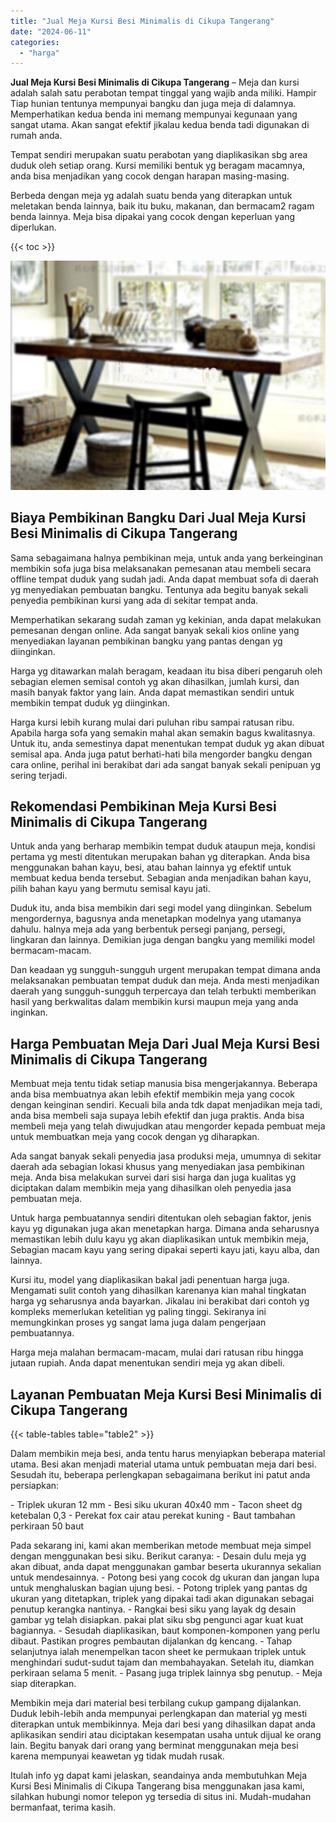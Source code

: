 ```yaml
---
title: "Jual Meja Kursi Besi Minimalis di Cikupa Tangerang"
date: "2024-06-11"
categories: 
  - "harga"
---
```


**Jual Meja Kursi Besi Minimalis di Cikupa Tangerang** – Meja dan kursi adalah salah satu perabotan tempat tinggal yang wajib anda miliki. Hampir Tiap hunian tentunya mempunyai bangku dan juga meja di dalamnya. Memperhatikan kedua benda ini memang mempunyai kegunaan yang sangat utama. Akan sangat efektif jikalau kedua benda tadi digunakan di rumah anda.

Tempat sendiri merupakan suatu perabotan yang diaplikasikan sbg area duduk oleh setiap orang. Kursi memiliki bentuk yg beragam macamnya, anda bisa menjadikan yang cocok dengan harapan masing-masing.

Berbeda dengan meja yg adalah suatu benda yang diterapkan untuk meletakan benda lainnya, baik itu buku, makanan, dan bermacam2 ragam benda lainnya. Meja bisa dipakai yang cocok dengan keperluan yang diperlukan.

{{< toc >}}

![Jual Meja Kursi Besi Minimalis di Cikupa Tangerang](/images/jual-meja-besi-murah06.png)

## Biaya Pembikinan Bangku Dari Jual Meja Kursi Besi Minimalis di Cikupa Tangerang

Sama sebagaimana halnya pembikinan meja, untuk anda yang berkeinginan membikin sofa juga bisa melaksanakan pemesanan atau membeli secara offline tempat duduk yang sudah jadi. Anda dapat membuat sofa di daerah yg menyediakan pembuatan bangku. Tentunya ada begitu banyak sekali penyedia pembikinan kursi yang ada di sekitar tempat anda.

Memperhatikan sekarang sudah zaman yg kekinian, anda dapat melakukan pemesanan dengan online. Ada sangat banyak sekali kios online yang menyediakan layanan pembikinan bangku yang pantas dengan yg diinginkan.

Harga yg ditawarkan malah beragam, keadaan itu bisa diberi pengaruh oleh sebagian elemen semisal contoh yg akan dihasilkan, jumlah kursi, dan masih banyak faktor yang lain. Anda dapat memastikan sendiri untuk membikin tempat duduk yg diinginkan.

Harga kursi lebih kurang mulai dari puluhan ribu sampai ratusan ribu. Apabila harga sofa yang semakin mahal akan semakin bagus kwalitasnya. Untuk itu, anda semestinya dapat menentukan tempat duduk yg akan dibuat semisal apa. Anda juga patut berhati-hati bila mengorder bangku dengan cara online, perihal ini berakibat dari ada sangat banyak sekali penipuan yg sering terjadi.

## Rekomendasi Pembikinan Meja Kursi Besi Minimalis di Cikupa Tangerang

Untuk anda yang berharap membikin tempat duduk ataupun meja, kondisi pertama yg mesti ditentukan merupakan bahan yg diterapkan. Anda bisa menggunakan bahan kayu, besi, atau bahan lainnya yg efektif untuk membuat kedua benda tersebut. Sebagian anda menjadikan bahan kayu, pilih bahan kayu yang bermutu semisal kayu jati.

Duduk itu, anda bisa membikin dari segi model yang diinginkan. Sebelum mengordernya, bagusnya anda menetapkan modelnya yang utamanya dahulu. halnya meja ada yang berbentuk persegi panjang, persegi, lingkaran dan lainnya. Demikian juga dengan bangku yang memiliki model bermacam-macam.

Dan keadaan yg sungguh-sungguh urgent merupakan tempat dimana anda melaksanakan pembuatan tempat duduk dan meja. Anda mesti menjadikan daerah yang sungguh-sungguh terpercaya dan telah terbukti memberikan hasil yang berkwalitas dalam membikin kursi maupun meja yang anda inginkan.

## Harga Pembuatan Meja Dari Jual Meja Kursi Besi Minimalis di Cikupa Tangerang

Membuat meja tentu tidak setiap manusia bisa mengerjakannya. Beberapa anda bisa membuatnya akan lebih efektif membikin meja yang cocok dengan keinginan sendiri. Kecuali bila anda tdk dapat menjadikan meja tadi, anda bisa membeli saja supaya lebih efektif dan juga praktis. Anda bisa membeli meja yang telah diwujudkan atau mengorder kepada pembuat meja untuk membuatkan meja yang cocok dengan yg diharapkan.

Ada sangat banyak sekali penyedia jasa produksi meja, umumnya di sekitar daerah ada sebagian lokasi khusus yang menyediakan jasa pembikinan meja. Anda bisa melakukan survei dari sisi harga dan juga kualitas yg diciptakan dalam membikin meja yang dihasilkan oleh penyedia jasa pembuatan meja.

Untuk harga pembuatannya sendiri ditentukan oleh sebagian faktor, jenis kayu yg digunakan juga akan menetapkan harga. Dimana anda seharusnya memastikan lebih dulu kayu yg akan diaplikasikan untuk membikin meja, Sebagian macam kayu yang sering dipakai seperti kayu jati, kayu alba, dan lainnya.

Kursi itu, model yang diaplikasikan bakal jadi penentuan harga juga. Mengamati sulit contoh yang dihasilkan karenanya kian mahal tingkatan harga yg seharusnya anda bayarkan. Jikalau ini berakibat dari contoh yg kompleks memerlukan ketelitian yg paling tinggi. Sekiranya ini memungkinkan proses yg sangat lama juga dalam pengerjaan pembuatannya.

Harga meja malahan bermacam-macam, mulai dari ratusan ribu hingga jutaan rupiah. Anda dapat menentukan sendiri meja yg akan dibeli.

## Layanan Pembuatan Meja Kursi Besi Minimalis di Cikupa Tangerang

{{< table-tables table="table2" >}}

Dalam membikin meja besi, anda tentu harus menyiapkan beberapa material utama. Besi akan menjadi material utama untuk pembuatan meja dari besi. Sesudah itu, beberapa perlengkapan sebagaimana berikut ini patut anda persiapkan:

\- Triplek ukuran 12 mm - Besi siku ukuran 40x40 mm - Tacon sheet dg ketebalan 0,3 - Perekat fox cair atau perekat kuning - Baut tambahan perkiraan 50 baut

Pada sekarang ini, kami akan memberikan metode membuat meja simpel dengan menggunakan besi siku. Berikut caranya: - Desain dulu meja yg akan dibuat, anda dapat menggunakan gambar beserta ukurannya sekalian untuk mendesainnya. - Potong besi yang cocok dg ukuran dan jangan lupa untuk menghaluskan bagian ujung besi. - Potong triplek yang pantas dg ukuran yang ditetapkan, triplek yang dipakai tadi akan digunakan sebagai penutup kerangka nantinya. - Rangkai besi siku yang layak dg desain gambar yg telah disiapkan. pakai plat siku sbg pengunci agar kuat kuat bagiannya. - Sesudah diaplikasikan, baut komponen-komponen yang perlu dibaut. Pastikan progres pembautan dijalankan dg kencang. - Tahap selanjutnya ialah menempelkan tacon sheet ke permukaan triplek untuk menghindari sudut-sudut tajam dan membahayakan. Setelah itu, diamkan perkiraan selama 5 menit. - Pasang juga triplek lainnya sbg penutup. - Meja siap diterapkan.

Membikin meja dari material besi terbilang cukup gampang dijalankan. Duduk lebih-lebih anda mempunyai perlengkapan dan material yg mesti diterapkan untuk membikinnya. Meja dari besi yang dihasilkan dapat anda aplikasikan sendiri atau diciptakan kesempatan usaha untuk dijual ke orang lain. Begitu banyak dari orang yang berminat menggunakan meja besi karena mempunyai keawetan yg tidak mudah rusak.

Itulah info yg dapat kami jelaskan, seandainya anda membutuhkan Meja Kursi Besi Minimalis di Cikupa Tangerang bisa menggunakan jasa kami, silahkan hubungi nomor telepon yg tersedia di situs ini. Mudah-mudahan bermanfaat, terima kasih.
